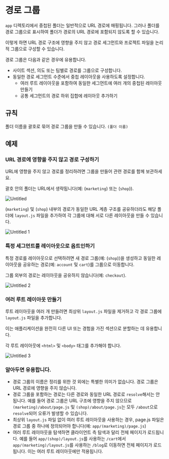 # 경로 그룹

`app` 디렉토리에서 중첩된 폴더는 일반적으로 URL 경로에 매핑됩니다. 그러나 폴더를 경로 그룹으로 표시하여 폴더가 경로의 URL 경로에 포함되지 않도록 할 수 있습니다.

이렇게 하면 URL 경로 구조에 영향을 주지 않고 경로 세그먼트와 프로젝트 파일을 논리적 그룹으로 구성할 수 있습니다.

경로 그룹은 다음과 같은 경우에 유용합니다.

- 사이트 섹션, 의도 또는 팀별로 경로를 그룹으로 구성합니다.
- 동일한 경로 세그먼트 수준에서 중첩 레이아웃을 사용하도록 설정합니다.
    - 여러 루트 레이아웃을 포함하여 동일한 세그먼트에 여러 개의 중첩된 레이아웃 만들기
    - 공통 세그먼트의 경로 하위 집합에 레이아웃 추가하기

## 규칙

폴더 이름을 괄호로 묶어 경로 그룹을 만들 수 있습니다. `(폴더 이름)`

## 예제

### URL 경로에 영향을 주지 않고 경로 구성하기

URL에 영향을 주지 않고 경로를 정리하려면 그룹을 만들어 관련 경로를 함께 보관하세요.

괄호 안의 폴더는 URL에서 생략됩니다(예: (`marketing`) 또는 (`shop`)).

![Untitled](https://github.com/codingjwp/mindpalace/assets/113403155/4e4f4607-b34f-4255-a1f6-247b37e2eecc)

(`marketing`) 및 (`shop`) 내부의 경로가 동일한 URL 계층 구조를 공유하더라도 해당 폴더에 `layout.js` 파일을 추가하여 각 그룹에 대해 서로 다른 레이아웃을 만들 수 있습니다.

![Untitled 1](https://github.com/codingjwp/mindpalace/assets/113403155/2b62693b-d1d8-4f9c-86ea-3466f7875659)

### 특정 세그먼트를 레이아웃으로 옵트인하기

특정 경로를 레이아웃으로 선택하려면 새 경로 그룹(예: (`shop`))을 생성하고 동일한 레이아웃을 공유하는 경로(예: `account` 및 `cart`)를 그룹으로 이동합니다.

그룹 외부의 경로는 레이아웃을 공유하지 않습니다(예: `checkout`).

![Untitled 2](https://github.com/codingjwp/mindpalace/assets/113403155/efd52457-2d2d-4c1e-b6b2-a002d8afcbd9)

### 여러 루트 레이아웃 만들기

루트 레이아웃을 여러 개 만들려면 최상위 `layout.js` 파일을 제거하고 각 경로 그룹에 `layout.js` 파일을 추가합니다. 

이는 애플리케이션을 완전히 다른 UI 또는 경험을 가진 섹션으로 분할하는 데 유용합니다.

각 루트 레이아웃에 `<html>` 및 `<body>` 태그를 추가해야 합니다.

![Untitled 3](https://github.com/codingjwp/mindpalace/assets/113403155/693584f4-7e9c-4689-a9da-4a0e9b0a630b)

### 알아두면 유용합니다.

- 경로 그룹의 이름은 정리를 위한 것 외에는 특별한 의미가 없습니다. 경로 그룹은 URL 경로에 영향을 주지 않습니다.
- 경로 그룹을 포함하는 경로는 다른 경로와 동일한 URL 경로로 `resolve`해서는 안 됩니다. 예를 들어 경로 그룹은 URL 구조에 영향을 주지 않으므로 `(marketing)/about/page.js` 및 `(shop)/about/page.js`는 모두 `/about`으로 `resolve`되어 오류가 발생할 수 있습니다.
- 최상위 `layout.js` 파일 없이 여러 루트 레이아웃을 사용하는 경우, page.js 파일은 경로 그룹 중 하나에 정의되어야 합니다(예: `app/(marketing)/page.js`)
- 여러 루트 레이아웃을 탐색하면 클라이언트 측 탐색과 달리 전체 페이지가 로드됩니다. 예를 들어 `app/(shop)/layout.js`를 사용하는 `/cart`에서 `app/(marketing)/layout.js`를 사용하는 `/blog`로 이동하면 전체 페이지가 로드됩니다. 이는 여러 루트 레이아웃에만 적용됩니다.
